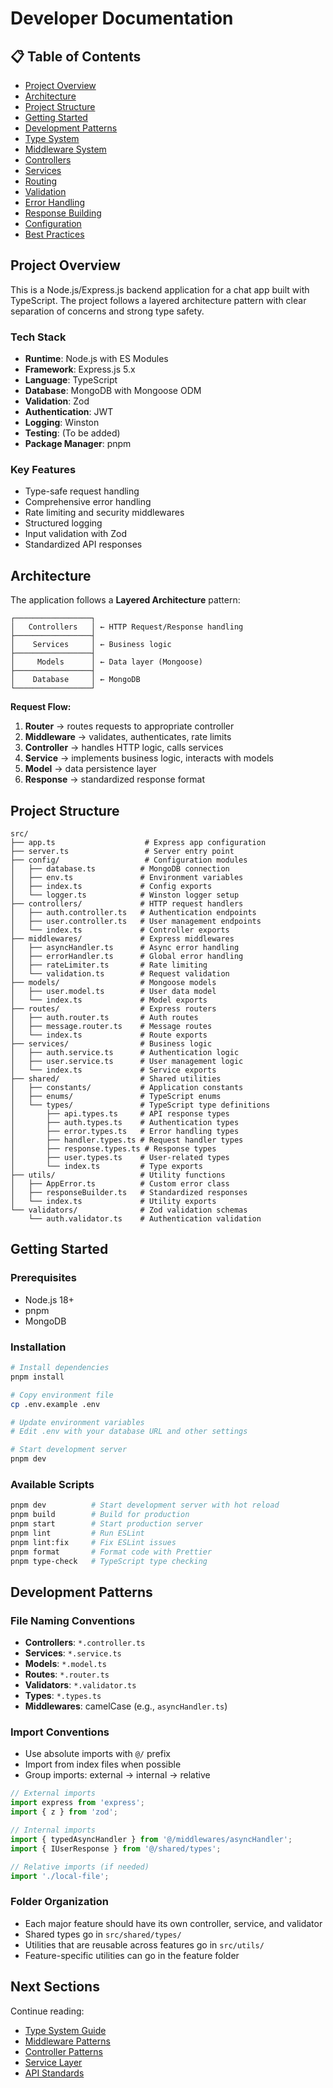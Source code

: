 # Developer Documentation

## 📋 Table of Contents

- [Project Overview](#project-overview)
- [Architecture](#architecture)
- [Project Structure](#project-structure)
- [Getting Started](#getting-started)
- [Development Patterns](#development-patterns)
- [Type System](#type-system)
- [Middleware System](#middleware-system)
- [Controllers](#controllers)
- [Services](#services)
- [Routing](#routing)
- [Validation](#validation)
- [Error Handling](#error-handling)
- [Response Building](#response-building)
- [Configuration](#configuration)
- [Best Practices](#best-practices)

## Project Overview

This is a Node.js/Express.js backend application for a chat app built with
TypeScript. The project follows a layered architecture pattern with clear
separation of concerns and strong type safety.

### Tech Stack

- **Runtime**: Node.js with ES Modules
- **Framework**: Express.js 5.x
- **Language**: TypeScript
- **Database**: MongoDB with Mongoose ODM
- **Validation**: Zod
- **Authentication**: JWT
- **Logging**: Winston
- **Testing**: (To be added)
- **Package Manager**: pnpm

### Key Features

- Type-safe request handling
- Comprehensive error handling
- Rate limiting and security middlewares
- Structured logging
- Input validation with Zod
- Standardized API responses

## Architecture

The application follows a **Layered Architecture** pattern:

```
┌─────────────────┐
│   Controllers   │ ← HTTP Request/Response handling
├─────────────────┤
│    Services     │ ← Business logic
├─────────────────┤
│     Models      │ ← Data layer (Mongoose)
├─────────────────┤
│    Database     │ ← MongoDB
└─────────────────┘
```

**Request Flow:**

1. **Router** → routes requests to appropriate controller
2. **Middleware** → validates, authenticates, rate limits
3. **Controller** → handles HTTP logic, calls services
4. **Service** → implements business logic, interacts with models
5. **Model** → data persistence layer
6. **Response** → standardized response format

## Project Structure

```
src/
├── app.ts                    # Express app configuration
├── server.ts                 # Server entry point
├── config/                   # Configuration modules
│   ├── database.ts          # MongoDB connection
│   ├── env.ts               # Environment variables
│   ├── index.ts             # Config exports
│   └── logger.ts            # Winston logger setup
├── controllers/             # HTTP request handlers
│   ├── auth.controller.ts   # Authentication endpoints
│   ├── user.controller.ts   # User management endpoints
│   └── index.ts             # Controller exports
├── middlewares/             # Express middlewares
│   ├── asyncHandler.ts      # Async error handling
│   ├── errorHandler.ts      # Global error handling
│   ├── rateLimiter.ts       # Rate limiting
│   └── validation.ts        # Request validation
├── models/                  # Mongoose models
│   ├── user.model.ts        # User data model
│   └── index.ts             # Model exports
├── routes/                  # Express routers
│   ├── auth.router.ts       # Auth routes
│   ├── message.router.ts    # Message routes
│   └── index.ts             # Route exports
├── services/                # Business logic
│   ├── auth.service.ts      # Authentication logic
│   ├── user.service.ts      # User management logic
│   └── index.ts             # Service exports
├── shared/                  # Shared utilities
│   ├── constants/           # Application constants
│   ├── enums/               # TypeScript enums
│   └── types/               # TypeScript type definitions
│       ├── api.types.ts     # API response types
│       ├── auth.types.ts    # Authentication types
│       ├── error.types.ts   # Error handling types
│       ├── handler.types.ts # Request handler types
│       ├── response.types.ts # Response types
│       ├── user.types.ts    # User-related types
│       └── index.ts         # Type exports
├── utils/                   # Utility functions
│   ├── AppError.ts          # Custom error class
│   ├── responseBuilder.ts   # Standardized responses
│   └── index.ts             # Utility exports
└── validators/              # Zod validation schemas
    └── auth.validator.ts    # Authentication validation
```

## Getting Started

### Prerequisites

- Node.js 18+
- pnpm
- MongoDB

### Installation

```bash
# Install dependencies
pnpm install

# Copy environment file
cp .env.example .env

# Update environment variables
# Edit .env with your database URL and other settings

# Start development server
pnpm dev
```

### Available Scripts

```bash
pnpm dev          # Start development server with hot reload
pnpm build        # Build for production
pnpm start        # Start production server
pnpm lint         # Run ESLint
pnpm lint:fix     # Fix ESLint issues
pnpm format       # Format code with Prettier
pnpm type-check   # TypeScript type checking
```

## Development Patterns

### File Naming Conventions

- **Controllers**: `*.controller.ts`
- **Services**: `*.service.ts`
- **Models**: `*.model.ts`
- **Routes**: `*.router.ts`
- **Validators**: `*.validator.ts`
- **Types**: `*.types.ts`
- **Middlewares**: camelCase (e.g., `asyncHandler.ts`)

### Import Conventions

- Use absolute imports with `@/` prefix
- Import from index files when possible
- Group imports: external → internal → relative

```typescript
// External imports
import express from 'express';
import { z } from 'zod';

// Internal imports
import { typedAsyncHandler } from '@/middlewares/asyncHandler';
import { IUserResponse } from '@/shared/types';

// Relative imports (if needed)
import './local-file';
```

### Folder Organization

- Each major feature should have its own controller, service, and validator
- Shared types go in `src/shared/types/`
- Utilities that are reusable across features go in `src/utils/`
- Feature-specific utilities can go in the feature folder

## Next Sections

Continue reading:

- [Type System Guide](./TYPE_SYSTEM.md)
- [Middleware Patterns](./MIDDLEWARE.md)
- [Controller Patterns](./CONTROLLERS.md)
- [Service Layer](./SERVICES.md)
- [API Standards](./API_STANDARDS.md)
